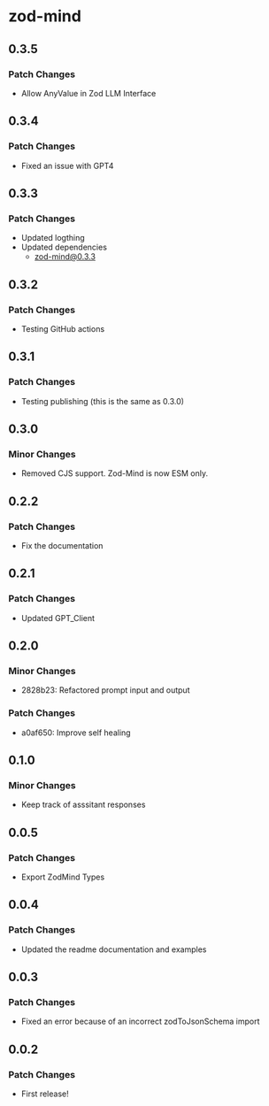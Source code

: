 # zod-mind

## 0.3.5

### Patch Changes

- Allow AnyValue in Zod LLM Interface

## 0.3.4

### Patch Changes

- Fixed an issue with GPT4

## 0.3.3

### Patch Changes

- Updated logthing
- Updated dependencies
  - zod-mind@0.3.3

## 0.3.2

### Patch Changes

- Testing GitHub actions

## 0.3.1

### Patch Changes

- Testing publishing (this is the same as 0.3.0)

## 0.3.0

### Minor Changes

- Removed CJS support. Zod-Mind is now ESM only.

## 0.2.2

### Patch Changes

- Fix the documentation

## 0.2.1

### Patch Changes

- Updated GPT_Client

## 0.2.0

### Minor Changes

- 2828b23: Refactored prompt input and output

### Patch Changes

- a0af650: Improve self healing

## 0.1.0

### Minor Changes

- Keep track of asssitant responses

## 0.0.5

### Patch Changes

- Export ZodMind Types

## 0.0.4

### Patch Changes

- Updated the readme documentation and examples

## 0.0.3

### Patch Changes

- Fixed an error because of an incorrect zodToJsonSchema import

## 0.0.2

### Patch Changes

- First release!
